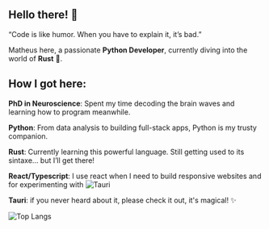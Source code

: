 ## Hello there! 👋
“Code is like humor. When you have to explain it, it’s bad.” 


Matheus here, a passionate **Python Developer**, currently diving into the world of **Rust** 🦀.

## How I got here:

**PhD in Neuroscience**: Spent my time decoding the brain waves and learning how to program meanwhile.

**Python**: From data analysis to building full-stack apps, Python is my trusty companion. 

**Rust**: Currently learning this powerful language. Still getting used to its sintaxe… but I’ll get there! 

**React/Typescript**: I use react when I need to build responsive websites and for experimenting with ![Tauri](https://v2.tauri.app/) 

**Tauri**: if you never heard about it, please check it out, it's magical! ✨



![Top Langs](https://github-readme-stats.vercel.app/api/top-langs/?username=cafalchio&hide=Jupyter%20Notebook,html,css,php)
